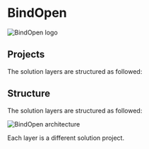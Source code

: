 # BindOpen

![BindOpen logo](https://storage.bindopen.org/img/logos/logo_bindopen.png)


## Projects

The solution layers are structured as followed:

## Structure

The solution layers are structured as followed:

![BindOpen architecture](https://github.com/bindopen/BindOpen/raw/master/docs/img/bindopen_architecture.png)

Each layer is a different solution project.
